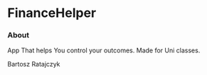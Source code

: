 # FinanceHelper
### About
App That helps You control your outcomes. Made for Uni classes.


Bartosz Ratajczyk
